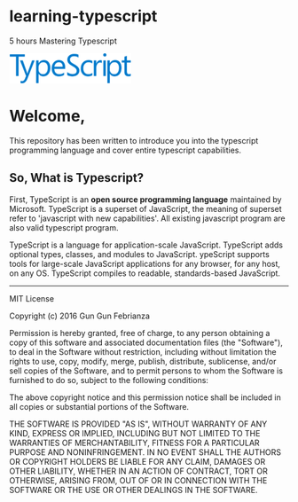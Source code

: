 # learning-typescript
5 hours Mastering Typescript

<img src="220px-TypeScript_Logo.png"/>

<h1>Welcome,</h1>
<p>This repository has been written to introduce you into the typescript programming language and cover entire typescript capabilities.</p>

<h2>So, What is Typescript?</h2>
<p>First, TypeScript is an <strong>open source programming language</strong> maintained by Microsoft. TypeScript is a superset of JavaScript, 
the meaning of superset refer to 'javascript with new capabilities'. All existing javascript program are also valid typescript program.</p>

<p>TypeScript is a language for application-scale JavaScript. TypeScript adds optional types, classes, and modules to JavaScript. 
ypeScript supports tools for large-scale JavaScript applications for any browser, for any host, on any OS. 
TypeScript compiles to readable, standards-based JavaScript.</p>


----------------
MIT License

Copyright (c) 2016 Gun Gun Febrianza

Permission is hereby granted, free of charge, to any person obtaining a copy of this software and associated documentation files (the "Software"), to deal in the Software without restriction, including without limitation the rights to use, copy, modify, merge, publish, distribute, sublicense, and/or sell copies of the Software, and to permit persons to whom the Software is furnished to do so, subject to the following conditions:

The above copyright notice and this permission notice shall be included in all copies or substantial portions of the Software.

THE SOFTWARE IS PROVIDED "AS IS", WITHOUT WARRANTY OF ANY KIND, EXPRESS OR IMPLIED, INCLUDING BUT NOT LIMITED TO THE WARRANTIES OF MERCHANTABILITY, FITNESS FOR A PARTICULAR PURPOSE AND NONINFRINGEMENT. IN NO EVENT SHALL THE AUTHORS OR COPYRIGHT HOLDERS BE LIABLE FOR ANY CLAIM, DAMAGES OR OTHER LIABILITY, WHETHER IN AN ACTION OF CONTRACT, TORT OR OTHERWISE, ARISING FROM, OUT OF OR IN CONNECTION WITH THE SOFTWARE OR THE USE OR OTHER DEALINGS IN THE SOFTWARE.
